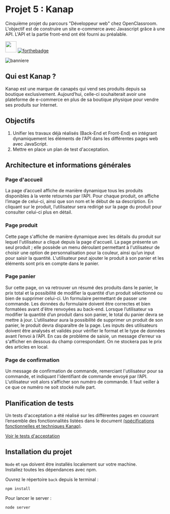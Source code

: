 # Projet 5 : Kanap
Cinquième projet du parcours "Développeur web" chez OpenClassroom. L'objectif est de construire un site e-commerce avec Javascript grâce à une API. L'API et la partie front-end ont été fourni au préalable. 

<img src="https://user-images.githubusercontent.com/98737248/217803620-fb07e1d0-22b2-4d04-901d-1601576d5b71.svg" style="height:35px;"> [![forthebadge](https://forthebadge.com/images/badges/powered-by-coffee.svg)](https://forthebadge.com)

![banniere](https://user-images.githubusercontent.com/98737248/217804745-d344d603-713d-45b2-b9e6-42790502552e.png)

## Qui est Kanap ?
Kanap est une marque de canapés qui vend ses produits depuis sa boutique exclusivement. Aujourd’hui, celle-ci souhaiterait avoir une plateforme de e-commerce en plus de sa boutique physique pour vendre ses produits sur Internet.

## Objectifs
1. Unifier les travaux déjà réalisés (Back-End et Front-End) en intégrant dynamiquement les éléments de l'API dans les différentes pages web avec JavaScript.
2. Mettre en place un plan de test d'acceptation.

## Architecture et informations générales
### Page d'accueil
La page d’accueil affiche de manière dynamique tous les produits disponibles à la vente retournés par l’API. Pour chaque produit, on affiche l’image de celui-ci, ainsi que son nom et le début de sa description. En cliquant sur le produit, l’utilisateur sera redirigé sur la page du produit pour consulter
celui-ci plus en détail.

### Page produit
Cette page s'affiche de manière dynamique avec les détails du produit sur lequel l'utilisateur a cliqué depuis la page d'accueil. La page présente un seul produit ; elle possède un menu déroulant permettant à l'utilisateur de choisir une option de personnalisation pour la couleur, ainsi qu’un input pour saisir la quantité. L'utilisateur peut ajouter le produit à son panier et les éléments sont pris en compte dans le panier.

### Page panier
Sur cette page, on va retrouver un résumé des produits dans le panier, le prix total et la possibilité de modifier la quantité d’un produit sélectionné ou bien de supprimer celui-ci. Un formulaire permettant de passer une commande. Les données du formulaire doivent être correctes et bien formatées avant d'être renvoyées au back-end. Lorsque l’utilisateur va modifier la quantité d’un produit dans son panier, le total du panier devra se mettre à jour.
L’utilisateur aura la possibilité de supprimer un produit de son panier, le produit devra disparaître de la page. Les inputs des utilisateurs doivent être analysés et validés pour vérifier le format et le type de données avant l’envoi à l’API. En cas de problème de saisie, un message d’erreur va s'afficher en dessous du champ correspondant. On ne stockera pas le prix des articles en local. 

### Page de confirmation
Un message de confirmation de commande, remerciant l'utilisateur pour sa commande, et indiquant l'identifiant de commande envoyé par l’API. L'utilisateur voit alors s’afficher son numéro de commande. Il faut veiller à ce que ce numéro ne soit stocké nulle part.

## Planification de tests
Un tests d'acceptation a été réalisé sur les différentes pages en couvrant l’ensemble des fonctionnalités listées dans le document <a href="https://github.com/AlyciaBedel/Kanap-P5/files/10697217/DW%2BP5%2B-%2BSpecifications%2Bfonctionnelles.pdf">(spécifications fonctionnelles et techniques Kanap)</a>.

<a href="https://github.com/AlyciaBedel/Kanap-P5/files/10697213/Bedel_Alycia_2_plan_test_012023.pdf">Voir le tests d'acceptation</a> 

## Installation du projet
`Node` et `npm` doivent être installés localement sur votre machine.\
Installez toutes les dépendances avec npm.

Ouvrez le répertoire `back` depuis le terminal :
```terminal
npm install
```

Pour lancer le server :
```terminal
node server
```

